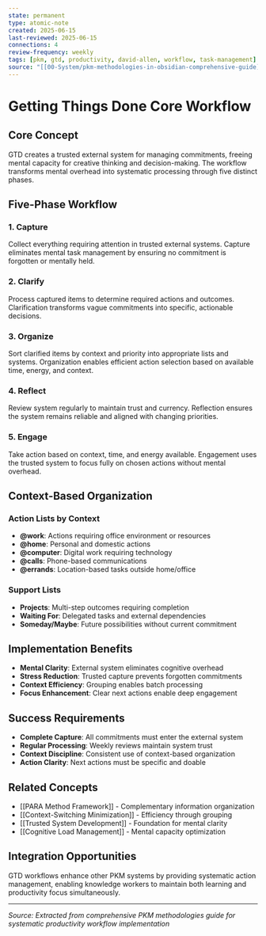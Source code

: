 ```yaml
---
state: permanent
type: atomic-note
created: 2025-06-15
last-reviewed: 2025-06-15
connections: 4
review-frequency: weekly
tags: [pkm, gtd, productivity, david-allen, workflow, task-management]
source: "[[00-System/pkm-methodologies-in-obsidian-comprehensive-guide]]"
---
```

# Getting Things Done Core Workflow

## Core Concept

GTD creates a trusted external system for managing commitments, freeing mental capacity for creative thinking and decision-making. The workflow transforms mental overhead into systematic processing through five distinct phases.

## Five-Phase Workflow

### 1. Capture
Collect everything requiring attention in trusted external systems. Capture eliminates mental task management by ensuring no commitment is forgotten or mentally held.

### 2. Clarify  
Process captured items to determine required actions and outcomes. Clarification transforms vague commitments into specific, actionable decisions.

### 3. Organize
Sort clarified items by context and priority into appropriate lists and systems. Organization enables efficient action selection based on available time, energy, and context.

### 4. Reflect
Review system regularly to maintain trust and currency. Reflection ensures the system remains reliable and aligned with changing priorities.

### 5. Engage
Take action based on context, time, and energy available. Engagement uses the trusted system to focus fully on chosen actions without mental overhead.

## Context-Based Organization

### Action Lists by Context
- **@work**: Actions requiring office environment or resources
- **@home**: Personal and domestic actions  
- **@computer**: Digital work requiring technology
- **@calls**: Phone-based communications
- **@errands**: Location-based tasks outside home/office

### Support Lists
- **Projects**: Multi-step outcomes requiring completion
- **Waiting For**: Delegated tasks and external dependencies
- **Someday/Maybe**: Future possibilities without current commitment

## Implementation Benefits

- **Mental Clarity**: External system eliminates cognitive overhead
- **Stress Reduction**: Trusted capture prevents forgotten commitments
- **Context Efficiency**: Grouping enables batch processing
- **Focus Enhancement**: Clear next actions enable deep engagement

## Success Requirements

- **Complete Capture**: All commitments must enter the external system
- **Regular Processing**: Weekly reviews maintain system trust
- **Context Discipline**: Consistent use of context-based organization
- **Action Clarity**: Next actions must be specific and doable

## Related Concepts

- [[PARA Method Framework]] - Complementary information organization
- [[Context-Switching Minimization]] - Efficiency through grouping
- [[Trusted System Development]] - Foundation for mental clarity
- [[Cognitive Load Management]] - Mental capacity optimization

## Integration Opportunities

GTD workflows enhance other PKM systems by providing systematic action management, enabling knowledge workers to maintain both learning and productivity focus simultaneously.

---

*Source: Extracted from comprehensive PKM methodologies guide for systematic productivity workflow implementation*